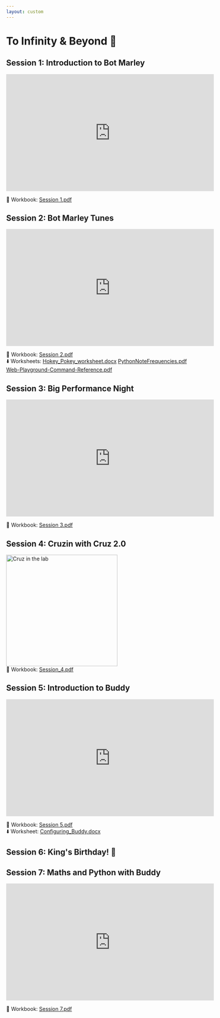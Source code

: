 ```yaml
---
layout: custom
---
```


# To Infinity & Beyond 🚀

## Session 1: Introduction to Bot Marley

<iframe width="560" height="315" src="https://www.youtube.com/embed/zlPEyK1qVNY?si=WhgZCg7-ghiYIetW" title="YouTube video player" frameborder="0" allow="accelerometer; autoplay; clipboard-write; encrypted-media; gyroscope; picture-in-picture; web-share" referrerpolicy="strict-origin-when-cross-origin" allowfullscreen></iframe>

📓 Workbook: [Session 1.pdf](https://wucomputing-tga.github.io/levels/l5/Session_1.pdf)

## Session 2: Bot Marley Tunes

<iframe width="560" height="315" src="https://www.youtube.com/embed/D5TWAEn4X_Q?si=YmUylEUolmNXEOWA" title="YouTube video player" frameborder="0" allow="accelerometer; autoplay; clipboard-write; encrypted-media; gyroscope; picture-in-picture; web-share" referrerpolicy="strict-origin-when-cross-origin" allowfullscreen></iframe>

📓 Workbook: [Session 2.pdf](https://wucomputing-tga.github.io/levels/l5/Session_2.pdf) <br>
⬇️ Worksheets: [Hokey_Pokey_worksheet.docx](https://wucomputing-tga.github.io/levels/l5/Hokey_Pokey_worksheet.docx) 
[PythonNoteFrequencies.pdf](https://wucomputing-tga.github.io/levels/l5/PythonNoteFrequencies.pdf) 
[Web-Playground-Command-Reference.pdf](https://wucomputing-tga.github.io/levels/l5/Web-Playground-Command-Reference.pdf)

## Session 3: Big Performance Night

<iframe width="560" height="315" src="https://www.youtube.com/embed/JBrLXlAdQyY?si=1J11qqLOsb1zvGUm" title="YouTube video player" frameborder="0" allow="accelerometer; autoplay; clipboard-write; encrypted-media; gyroscope; picture-in-picture; web-share" referrerpolicy="strict-origin-when-cross-origin" allowfullscreen></iframe>

📓 Workbook: [Session 3.pdf](https://wucomputing-tga.github.io/levels/l5/Session_3.pdf) <br>

## Session 4: Cruzin with Cruz 2.0

<img src="https://wucomputing-tga.github.io/img/Cruzin_with_Cruz.png" alt="Cruz in the lab" width="300"><br>
📓 Workbook: [Session_4.pdf](https://wucomputing-tga.github.io/levels/Session_4.pdf)

## Session 5: Introduction to Buddy

<iframe width="560" height="315" src="https://www.youtube.com/embed/wFqIq8E_JPo?si=bdyr7M6pZevw-_Ds" title="YouTube video player" frameborder="0" allow="accelerometer; autoplay; clipboard-write; encrypted-media; gyroscope; picture-in-picture; web-share" referrerpolicy="strict-origin-when-cross-origin" allowfullscreen></iframe>

📓 Workbook: [Session 5.pdf](https://wucomputing-tga.github.io/levels/l5/Session_5.pdf) <br>
⬇️ Worksheet: [Configuring_Buddy.docx](https://wucomputing-tga.github.io/levels/l5/Configuring_Buddy.docx) 

## Session 6: King's Birthday! 🥳 

## Session 7: Maths and Python with Buddy

<iframe width="560" height="315" src="https://www.youtube.com/embed/sWMbKoMyhTs?si=ivNkd70ZTKqjh1Ms" title="YouTube video player" frameborder="0" allow="accelerometer; autoplay; clipboard-write; encrypted-media; gyroscope; picture-in-picture; web-share" referrerpolicy="strict-origin-when-cross-origin" allowfullscreen></iframe>

📓 Workbook: [Session 7.pdf](https://wucomputing-tga.github.io/levels/l5/Session_7.pdf) <br>
